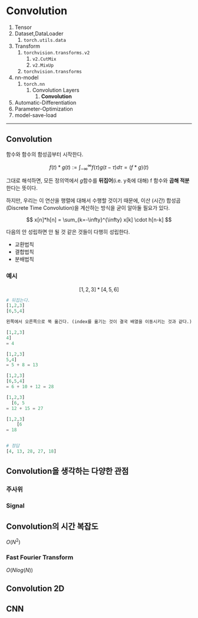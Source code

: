 # Convolution

1. Tensor  
2. Dataset,DataLoader  
   1. `torch.utils.data`
3. Transform
   1. `torchvision.transforms.v2`
      1. `v2.CutMix`
      2. `v2.MixUp`
   2. `torchvision.transforms`
4. nn-model  
   1. `torch.nn`
        1. Convolution Layers
            1. **Convolution**
5. Automatic-Differentiation  
6. Parameter-Optimization  
7. model-save-load  
---

## Convolution

함수와 함수의 함성곱부터 시작한다.

$$
f(t) * g(t) := \int_{-\infty}^{\infty}f(\tau)g(t-\tau)d\tau = (f*g)(t)
$$

그대로 해석하면, 모든 정의역에서 $g$함수를 **뒤집어**(i.e. y축에 대해) f 함수와 **곱해 적분**한다는 뜻이다.

하지만, 우리는 이 연산을 행렬에 대해서 수행할 것이기 때문에, 이산 (시간) 합성곱 (Discrete Time Convolution)을 계산하는 방식을 굳이 알아둘 필요가 있다.

$$
x[n]*h[n] = \sum_{k=-\infty}^{\infty} x[k] \cdot h[n-k]
$$

다음의 안 성립하면 안 될 것 같은 것들이 다행히 성립한다.
- 교환법칙
- 결합법칙
- 분배법칙

### 예시

$$
[1,2,3]*[4,5,6]
$$

```python
# 뒤집는다.
[1,2,3]
[6,5,4]

왼쪽에서 오른쪽으로 쭉 옮긴다. (index를 옮기는 것이 결국 배열을 이동시키는 것과 같다.)

[1,2,3]
4]
= 4

[1,2,3]
5,4]
= 5 + 8 = 13

[1,2,3]
[6,5,4]
= 6 + 10 + 12 = 28

[1,2,3]
  [6, 5
= 12 + 15 = 27

[1,2,3]
    [6
= 18


# 정답
[4, 13, 28, 27, 18]
```

## Convolution을 생각하는 다양한 관점

### 주사위

### Signal

## Convolution의 시간 복잡도

$O(N^2)$ 



### Fast Fourier Transform

$O(Nlog(N))$


## Convolution 2D

## CNN